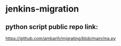 # jenkins-migration
## python script public repo link: 
https://github.com/ambarih/migrating/blob/main/ma.py
